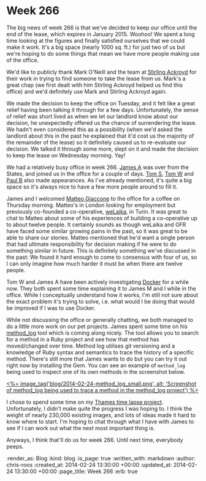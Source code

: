 Week 266
========

The big news of week 266 is that we've decided to keep our office until the end of the lease, which expires in January 2015. Woohoo! We spent a long time looking at the figures and finally satisfied ourselves that we could make it work. It's a big space (nearly 1000 sq. ft.) for just two of us but we're hoping to do some things that mean we have more people making use of the office.

We'd like to publicly thank Mark O'Neill and the team at [Stirling Ackroyd][stirling-ackroyd] for their work in trying to find someone to take the lease from us. Mark's a great chap (we first dealt with him Stirling Ackroyd helped us find this office) and we'd definitely use Mark and Stirling Ackroyd again.

We made the decision to keep the office on Tuesday, and it felt like a great relief having been talking it through for a few days. Unfortunately, the sense of relief was short lived as when we let our landlord know about our decision, he unexpectedly offered us the chance of surrendering the lease. We hadn't even considered this as a possibility (when we'd asked the landlord about this in the past he explained that it'd cost us the majority of the remainder of the lease) so it definitely caused us to re-evaluate our decision. We talked it through some more, slept on it and made the decision to keep the lease on Wednesday morning. Yay!

We had a relatively busy office in week 266. [James A][james-adam] was over from the States, and joined us in the office for a couple of days. [Tom S][tom-stuart], [Tom W][tom-ward] and [Paul B][paul-battley] also made appearances. As I've already mentioned, it's quite a big space so it's always nice to have a few more people around to fill it.

James and I welcomed [Matteo Giaccone][matteo-giaccone] to the office for a coffee on Thursday morning. Matteo's in London looking for employment but previously co-founded a co-operative, [weLaika][we-laika], in Turin. It was great to chat to Matteo about some of his experiences of building a co-operative up to about twelve people. It certainly sounds as though weLaika and GFR have faced some similar growing pains in the past, so it was great to be able to share our stories. Matteo mentioned that he'd want a single person that had ultimate responsibility for decision making if he were to do something similar in future. This is definitely something we've discussed in the past: We found it hard enough to come to consensus with four of us, so I can only imagine how much harder it must be when there are twelve people.

Tom W and James A have been actively investigating [Docker][docker] for a while now. They both spent some time explaining it to James M and I while in the office. While I conceptually understand how it works, I'm still not sure about the exact problem it's trying to solve, i.e. what would I be doing that would be improved if I was to use Docker.

While not discussing the office or generally chatting, we both managed to do a little more work on our pet projects. James spent some time on his [method_log][method-log] tool which is coming along nicely. The tool allows you to search for a method in a Ruby project and see how that method has moved/changed over time. Method log utilises git versioning and a knowledge of Ruby syntax and semantics to trace the history of a specific method. There's still more that James wants to do but you can try it out right now by installing the Gem. You can see an example of `method_log` being used to inspect one of its own methods in the screenshot below.

[<%= image_tag('blog/2014-02-24-method_log_small.png', alt: 'Screenshot of method_log being used to trace a method in the method_log project') %>](<%= image_path('blog/2014-02-24-method_log.png') %>)

I chose to spend some time on my [Thames time lapse project][thames-time-lapse]. Unfortunately, I didn't make quite the progress I was hoping to. I think the weight of nearly 230,000 existing images, and lots of ideas made it hard to know where to start. I'm hoping to chat through what I have with James to see if I can work out what the next most important thing is.

Anyways, I think that'll do us for week 266. Until next time, everybody peeps.

[docker]: https://www.docker.io/
[james-adam]: http://lazyatom.com/
[matteo-giaccone]: https://twitter.com/Mat_Jack1
[method-log]: https://github.com/freerange/method_log
[paul-battley]: http://po-ru.com/
[stirling-ackroyd]: http://www.stirlingackroyd.com
[thames-time-lapse]: http://thames-time-lapse.chrisroos.co.uk/
[tom-stuart]: http://codon.com/
[tom-ward]: https://tomafro.net/
[we-laika]: http://dev.welaika.com/

:render_as: Blog
:kind: blog
:is_page: true
:written_with: markdown
:author: chris-roos
:created_at: 2014-02-24 13:30:00 +00:00
:updated_at: 2014-02-24 13:30:00 +00:00
:page_title: Week 266
:erb: true
